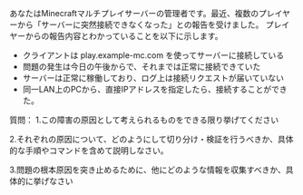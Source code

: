 あなたはMinecraftマルチプレイサーバーの管理者です。最近、複数のプレイヤーから「サーバーに突然接続できなくなった」との報告を受けました。
プレイヤーからの報告内容とわかっていることを以下に示します。

- クライアントは play.example-mc.com を使ってサーバーに接続している
- 問題の発生は今日の午後からで、それまでは正常に接続できていた
- サーバーは正常に稼働しており、ログ上は接続リクエストが届いていない
- 同一LAN上のPCから、直接IPアドレスを指定したら、接続することができた。

質問：
1.この障害の原因として考えられるものをできる限り挙げてください

2.それぞれの原因について、どのようにして切り分け・検証を行うべきか、具体的な手順やコマンドを含めて説明しなさい。

3.問題の根本原因を突き止めるために、他にどのような情報を収集すべきか、具体的に挙げなさい
